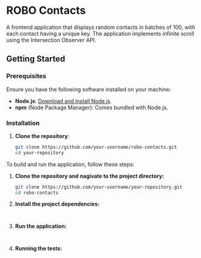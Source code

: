 # ROBO Contacts

A frontend application that displays random contacts in batches of 100, with each contact having a unique key. The application implements infinite scroll using the Intersection Observer API.

## Getting Started

### Prerequisites

Ensure you have the following software installed on your machine:

- **Node.js**: [Download and install Node.js](https://nodejs.org/).
- **npm** (Node Package Manager): Comes bundled with Node.js.

### Installation

1. **Clone the repository**:

   ```bash
   git clone https://github.com/your-username/robo-contacts.git
   cd your-repository

To build and run the application, follow these steps:

1. **Clone the repository and nagivate to the project directory:**

   ```bash
   git clone https://github.com/your-username/your-repository.git
   cd robo-contacts
   ```

2. **Install the project dependencies:**

    ```npm install
    

3. **Run the application:**

    ```npm start
    

4. **Running the tests:**

    ```npm test
    
